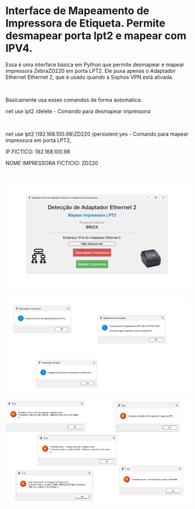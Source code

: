 # Interface de Mapeamento de Impressora de Etiqueta. Permite desmapear porta lpt2 e mapear com IPV4.

Essa é uma interface básica em Python que permite desmapear e mapear impressora ZebraZD220 em porta LPT2. 
Ele puxa apenas o Adaptador Ethernet Ethernet 2, que é usado quando a Sophos VPN está ativada.

<br>

Basicamente usa esses comandos de forma automatica:

net use lpt2 /delete - Comando para desmapear impressora

<br>

net use lpt2 \\192.168.100.98\ZD220 /persistent:yes - Comando para mapear impressora em porta LPT2, 

IP FICTICO: 192.168.100.98 

NOME IMPRESSORA FICTICIO: ZD220

<br>

![Interface](https://github.com/ErickDaniel7/python/blob/main/projetos-de-aprendizado/IPV4/IMG/Interface.jpg)

![Sucesso](https://github.com/ErickDaniel7/python/blob/main/projetos-de-aprendizado/IPV4/IMG/Sucesso.jpg)

![Erro](https://github.com/ErickDaniel7/python/blob/main/projetos-de-aprendizado/IPV4/IMG/Erro.jpg)
